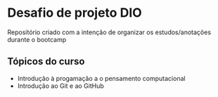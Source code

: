 # Desafio de projeto DIO
Repositório criado com a intenção de organizar os estudos/anotações durante o bootcamp

## Tópicos do curso
 - Introdução à progamação a o pensamento computacional
 - Introdução ao Git e ao GitHub

